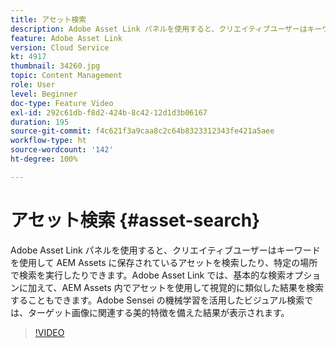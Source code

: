 ```yaml
---
title: アセット検索
description: Adobe Asset Link パネルを使用すると、クリエイティブユーザーはキーワードを使用して AEM Assets に保存されているアセットを検索したり、特定の場所で検索を実行したりできます。Adobe Asset Link では、基本的な検索オプションに加えて、AEM Assets 内でアセットを使用して視覚的に類似した結果を検索することもできます。Adobe Sensei の機械学習を活用したビジュアル検索では、ターゲット画像に関連する美的特徴を備えた結果が表示されます。
feature: Adobe Asset Link
version: Cloud Service
kt: 4917
thumbnail: 34260.jpg
topic: Content Management
role: User
level: Beginner
doc-type: Feature Video
exl-id: 292c61db-f8d2-424b-8c42-12d1d3b06167
duration: 195
source-git-commit: f4c621f3a9caa8c2c64b8323312343fe421a5aee
workflow-type: ht
source-wordcount: '142'
ht-degree: 100%

---
```


# アセット検索 {#asset-search}

Adobe Asset Link パネルを使用すると、クリエイティブユーザーはキーワードを使用して AEM Assets に保存されているアセットを検索したり、特定の場所で検索を実行したりできます。Adobe Asset Link では、基本的な検索オプションに加えて、AEM Assets 内でアセットを使用して視覚的に類似した結果を検索することもできます。Adobe Sensei の機械学習を活用したビジュアル検索では、ターゲット画像に関連する美的特徴を備えた結果が表示されます。

>[!VIDEO](https://video.tv.adobe.com/v/34260?quality=12&learn=on)

